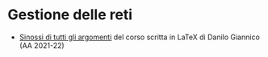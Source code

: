 # Gestione delle reti

- [Sinossi di tutti gli argomenti](Appunti/GR-sinossi.pdf) del corso scritta in LaTeX di Danilo Giannico (AA 2021-22)